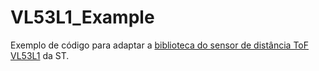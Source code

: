 # VL53L1_Example

Exemplo de código para adaptar a [biblioteca do sensor de distância ToF VL53L1](https://github.com/ThundeRatz/VL53L1) da ST.
